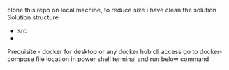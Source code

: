 clone this repo on local machine, to reduce size i have clean the solution
Solution structure
  - src
  - 
Prequisite - docker for desktop or any docker hub cli access
go to docker-compose file location in power shell terminal and run below command 
